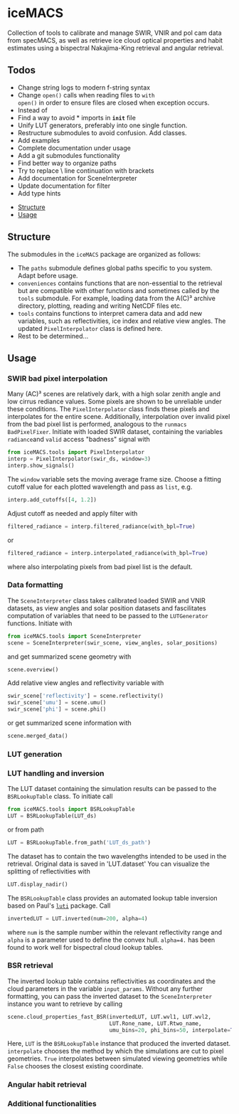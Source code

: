 # iceMACS
Collection of tools to calibrate and manage SWIR, VNIR and pol cam data from specMACS, as well as retrieve ice cloud optical properties and habit estimates using a bispectral Nakajima-King retrieval and angular retrieval. 

## Todos
* Change string logs to modern f-string syntax
* Change <code>open()</code> calls when reading files to <code>with open()</code> in order to ensure files are closed when exception occurs.
* Instead of 
* Find a way to avoid * imports in <code>__init__</code> file
* Unify LUT generators, preferably into one single function.
* Restructure submodules to avoid confusion. Add classes.
* Add examples
* Complete documentation under usage
* Add a git submodules functionality
* Find better way to organize paths
* Try to replace \ line continuation with brackets
* Add documentation for SceneInterpreter
* Update documentation for filter
* Add type hints

- [Structure](#-structure)
- [Usage](#-usage)

## Structure
The submodules in the `iceMACS` package are organized as follows:

* The `paths` submodule defines global paths specific to you system. Adapt before usage.
* `conveniences` contains functions that are non-essential to the retrieval but
are compatible with other functions and sometimes called by the `tools` 
submodule. For example, loading data from the A(C)³ archive directory, plotting, reading and writing NetCDF files etc.
* `tools` contains functions to interpret camera data and add new variables, 
such as reflectivities, ice index and relative view angles. The updated `PixelInterpolator` class is defined here.
* Rest to be determined...


## Usage

### SWIR bad pixel interpolation
Many (AC)³ scenes are relatively dark, with a high solar zenith angle and low cirrus rediance values. Some pixels are shown to be unreliable under these conditions. The `PixelInterpolator` class finds these pixels and interpolates for the entire scene. Additionally, interpolation over invalid pixel from the bad pixel list is performed, analogous to the `runmacs` `BadPixelFixer`.
Initiate with loaded SWIR dataset, containing the variables `radiance`and `valid` access "badness" signal with

```python
from iceMACS.tools import PixelInterpolator
interp = PixelInterpolator(swir_ds, window=3)
interp.show_signals()
```

The `window` variable sets the moving average frame size. Choose a fitting cutoff value for each plotted wavelength and pass as `list`, e.g.

```python
interp.add_cutoffs([4, 1.2])
```

Adjust cutoff as needed and apply filter with 

```python
filtered_radiance = interp.filtered_radiance(with_bpl=True)
```

or

```python
filtered_radiance = interp.interpolated_radiance(with_bpl=True)
```

where also interpolating pixels from bad pixel list is the default. 

### Data formatting
The `SceneInterpreter` class takes calibrated loaded SWIR and VNIR datasets, as view angles and solar position datasets and fascilitates computation of variables that need to be passed to the `LUTGenerator` functions. Initiate with

```python
from iceMACS.tools import SceneInterpreter
scene = SceneInterpreter(swir_scene, view_angles, solar_positions)
```

and get summarized scene geometry with 
``` python
scene.overview()
```

Add relative view angles and reflectivity variable with

```python
swir_scene['reflectivity'] = scene.reflectivity()
swir_scene['umu'] = scene.umu()
swir_scene['phi'] = scene.phi()
```

or get summarized scene information with 

```python
scene.merged_data()
```

### LUT generation

### LUT handling and inversion

The LUT dataset containing the simulation results can be passed to the `BSRLookupTable` class. To initiate call

```python
from iceMACS.tools import BSRLookupTable
LUT = BSRLookupTable(LUT_ds)
```

or from path

```python
LUT = BSRLookupTable.from_path('LUT_ds_path')
```

The dataset has to contain the two wavelengths intended to be used in the retrieval. Original data is saved in 'LUT.dataset' You can visualize the splitting of reflectivities with 

```python
LUT.display_nadir()
```

The `BSRLookupTable` class provides an automated lookup table inversion based on Paul's [`luti`](https://github.com/Ockenfuss/luti) package. Call

```python
invertedLUT = LUT.inverted(num=200, alpha=4)
```
where `num` is the sample number within the relevant reflectivity range and `alpha` is a parameter used to define the convex hull. `alpha=4.` has been found to work well for bispectral cloud lookup tables.

### BSR retrieval

The inverted lookup table contains reflectivities as coordinates and the cloud parameters in the variable `input_params`. Without any further formatting, you can pass the inverted dataset to the `SceneInterpreter` instance you want to retrieve by calling

```python
scene.cloud_properties_fast_BSR(invertedLUT, LUT.wvl1, LUT.wvl2, 
                                LUT.Rone_name, LUT.Rtwo_name, 
                                umu_bins=20, phi_bins=50, interpolate=True)
```

Here, `LUT` is the `BSRLookupTable` instance that produced the inverted dataset. `interpolate` chooses the method by which the simulations are cut to pixel geometries. `True` interpolates between simulated viewing geometries while `False` chooses the closest existing coordinate.

### Angular habit retrieval

### Additional functionalities
